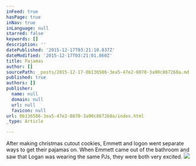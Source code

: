 ```yaml
---
inFeed: true
hasPage: true
inNav: true
inLanguage: null
starred: false
keywords: []
description: ''
datePublished: '2015-12-17T03:21:10.837Z'
dateModified: '2015-12-17T03:21:01.860Z'
title: Pajamas
author: []
sourcePath: _posts/2015-12-17-0b136586-3ea5-47e2-8070-3a90c867268a.md
published: true
authors: []
publisher:
  name: null
  domain: null
  url: null
  favicon: null
url: 0b136586-3ea5-47e2-8070-3a90c867268a/index.html
_type: Article

---
```

After making christmas cutout cookies, Emmett and logon went separate ways to get their pajamas on.  When Emmett came out of the bathroom and saw that Logan was wearing the same PJs, they were both very excited.
![](https://the-grid-user-content.s3-us-west-2.amazonaws.com/7833f158-e210-4c30-a5c6-e2602d811f95.JPG)